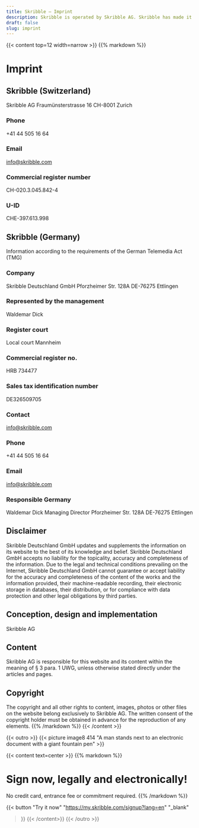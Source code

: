 ```yaml
---
title: Skribble – Imprint
description: Skribble is operated by Skribble AG. Skribble has made it its goal to digitalize contract processes. In 2018 we formed a team of Trust Shapers that has been working towards this future.
draft: false
slug: imprint
---
```


{{< content top=12 width=narrow >}}
{{% markdown %}}
# Imprint

## Skribble (Switzerland)
Skribble AG
Fraumünsterstrasse 16
CH-8001 Zurich

### Phone
+41 44 505 16 64

### Email
[info@skribble.com](mailto:info@skribble.com "info@skribble.com")

### Commercial register number
CH-020.3.045.842-4

### U-ID
CHE-397.613.998


## Skribble (Germany)
Information according to the requirements of the German Telemedia Act (TMG)

### Company
Skribble Deutschland GmbH
Pforzheimer Str. 128A
DE-76275 Ettlingen

### Represented by the management
Waldemar Dick

### Register court
Local court Mannheim

### Commercial register no.
HRB 734477

### Sales tax identification number
DE326509705

### Contact
[info@skribble.com](mailto:info@skribble.com "info@skribble.com")

### Phone
+41 44 505 16 64

### Email
[info@skribble.com](mailto:info@skribble.com "info@skribble.com")

### Responsible Germany
Waldemar Dick
Managing Director
Pforzheimer Str. 128A
DE-76275 Ettlingen

## Disclaimer
Skribble Deutschland GmbH updates and supplements the information on its website to the best of its knowledge and belief. Skribble Deutschland GmbH accepts no liability for the topicality, accuracy and completeness of the information. Due to the legal and technical conditions prevailing on the Internet, Skribble Deutschland GmbH cannot guarantee or accept liability for the accuracy and completeness of the content of the works and the information provided, their machine-readable recording, their electronic storage in databases, their distribution, or for compliance with data protection and other legal obligations by third parties.

## Conception, design and implementation
Skribble AG

## Content
Skribble AG is responsible for this website and its content within the meaning of § 3 para. 1 UWG, unless otherwise stated directly under the articles and pages.

## Copyright
The copyright and all other rights to content, images, photos or other files on the website belong exclusively to Skribble AG. The written consent of the copyright holder must be obtained in advance for the reproduction of any elements.
{{% /markdown %}}
{{< /content >}}

[//]: # (--------------------------------------------------------------------------------------------------------------)


{{< outro >}}
{{< picture image8 414 "A man stands next to an electronic document with a giant fountain pen" >}}

{{< content text=center >}}
{{% markdown %}}
# Sign now, legally and electronically!
No credit card, entrance fee or commitment required.
{{% /markdown %}}

{{< button
  "Try it now"
  "https://my.skribble.com/signup?lang=en"
  "_blank"
>}}
{{< /content>}}
{{< /outro >}}
